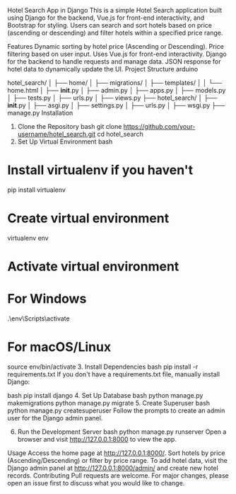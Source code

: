 Hotel Search App in Django
This is a simple Hotel Search application built using Django for the backend, Vue.js for front-end interactivity, and Bootstrap for styling. Users can search and sort hotels based on price (ascending or descending) and filter hotels within a specified price range.

Features
Dynamic sorting by hotel price (Ascending or Descending).
Price filtering based on user input.
Uses Vue.js for front-end interactivity.
Django for the backend to handle requests and manage data.
JSON response for hotel data to dynamically update the UI.
Project Structure
arduino

hotel_search/
│
├── home/
│   ├── migrations/
│   ├── templates/
│   │   └── home.html
│   ├── __init__.py
│   ├── admin.py
│   ├── apps.py
│   ├── models.py
│   ├── tests.py
│   ├── urls.py
│   ├── views.py
├── hotel_search/
│   ├── __init__.py
│   ├── asgi.py
│   ├── settings.py
│   ├── urls.py
│   ├── wsgi.py
├── manage.py
Installation
1. Clone the Repository
bash
git clone https://github.com/your-username/hotel_search.git
cd hotel_search
2. Set Up Virtual Environment
bash
# Install virtualenv if you haven't
pip install virtualenv

# Create virtual environment
virtualenv env

# Activate virtual environment
# For Windows
.\env\Scripts\activate

# For macOS/Linux
source env/bin/activate
3. Install Dependencies
bash
pip install -r requirements.txt
If you don't have a requirements.txt file, manually install Django:

bash
pip install django
4. Set Up Database
bash
python manage.py makemigrations
python manage.py migrate
5. Create Superuser
bash
python manage.py createsuperuser
Follow the prompts to create an admin user for the Django admin panel.

6. Run the Development Server
bash
python manage.py runserver
Open a browser and visit http://127.0.0.1:8000 to view the app.

Usage
Access the home page at http://127.0.0.1:8000/.
Sort hotels by price (Ascending/Descending) or filter by price range.
To add hotel data, visit the Django admin panel at http://127.0.0.1:8000/admin/ and create new hotel records.
Contributing
Pull requests are welcome. For major changes, please open an issue first to discuss what you would like to change.
